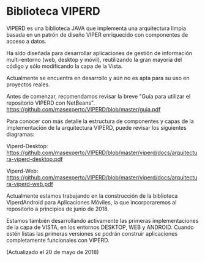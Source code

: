 # Biblioteca VIPERD

VIPERD es una biblioteca JAVA que implementa una arquitectura limpia basada en un patrón de diseño VIPER enriquecido con componentes de acceso a datos.

Ha sido diseñada para desarrollar aplicaciones de gestión de información multi-entorno (web, desktop y móvil), reutilizando la gran mayoría del código y sólo modificando la capa de la Vista.

Actualmente se encuentra en desarrollo y aún no es apta para su uso en proyectos reales.

Antes de comenzar, recomendamos revisar la breve "Guía para utilizar el repositorio VIPERD con NetBeans".
https://github.com/masexperto/VIPERD/blob/master/guia.pdf


Para conocer con más detalle la estructura de componentes y capas de la implementación de la arquitectura VIPERD, puede revisar los siguientes diagramas:

Viperd-Desktop:
https://github.com/masexperto/VIPERD/blob/master/viperd/docs/arquitectura-viperd-desktop.pdf

Viperd-Web:
https://github.com/masexperto/VIPERD/blob/master/viperd/docs/arquitectura-viperd-web.pdf


Actualmente estamos trabajando en la construcción de la biblioteca ViperdAndroid para Aplicaciones Móviles, la que incorporaremos al repositorio a principios de junio de 2018.

Estamos también desarrollando activamente las primeras implementaciones de la capa de VISTA, en los entornos DESKTOP, WEB y ANDROID. Cuando estén listas las primeras versiones se podrán construir aplicaciones completamente funcionales con VIPERD.

(Actualizado el 20 de mayo de 2018)

